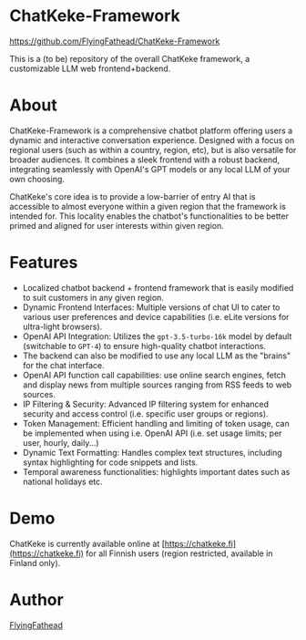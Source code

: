 # ChatKeke-Framework
https://github.com/FlyingFathead/ChatKeke-Framework

This is a (to be) repository of the overall ChatKeke framework, a customizable LLM web frontend+backend.

# About

ChatKeke-Framework is a comprehensive chatbot platform offering users a dynamic and interactive conversation experience. Designed with a focus on regional users (such as within a country, region, etc), but is also versatile for broader audiences. It combines a sleek frontend with a robust backend, integrating seamlessly with OpenAI's GPT models or any local LLM of your own choosing.

ChatKeke's core idea is to provide a low-barrier of entry AI that is accessible to almost everyone within a given region that the framework is intended for. This locality enables the chatbot's functionalities to be better primed and aligned for user interests within given region.

# Features

- Localized chatbot backend + frontend framework that is easily modified to suit customers in any given region.
- Dynamic Frontend Interfaces: Multiple versions of chat UI to cater to various user preferences and device capabilities (i.e. eLite versions for ultra-light browsers).
- OpenAI API Integration: Utilizes the `gpt-3.5-turbo-16k` model by default (switchable to `GPT-4`) to ensure high-quality chatbot interactions.
- The backend can also be modified to use any local LLM as the "brains" for the chat interface.
- OpenAI API function call capabilities: use online search engines, fetch and display news from multiple sources ranging from RSS feeds to web sources.
- IP Filtering & Security: Advanced IP filtering system for enhanced security and access control (i.e. specific user groups or regions).
- Token Management: Efficient handling and limiting of token usage, can be implemented when using i.e. OpenAI API (i.e. set usage limits; per user, hourly, daily...)
- Dynamic Text Formatting: Handles complex text structures, including syntax highlighting for code snippets and lists.
- Temporal awareness functionalities: highlights important dates such as national holidays etc.

# Demo

ChatKeke is currently available online at [https://chatkeke.fi](https://chatkeke.fi) for all Finnish users (region restricted, available in Finland only).

# Author

[FlyingFathead](https://github.com/FlyingFathead/)
